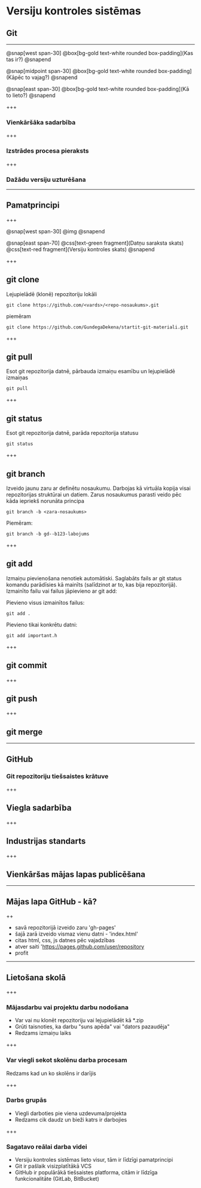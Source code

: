 # Versiju kontroles sistēmas
## Git

---

@snap[west span-30]
@box[bg-gold text-white rounded box-padding](Kas tas ir?)
@snapend

@snap[midpoint span-30]
@box[bg-gold text-white rounded box-padding](Kāpēc to vajag?)
@snapend

@snap[east span-30]
@box[bg-gold text-white rounded box-padding](Kā to lieto?)
@snapend

+++

### Vienkāršāka sadarbība

+++

### Izstrādes procesa pieraksts

+++

### Dažādu versiju uzturēšana

---

## Pamatprincipi

+++

@snap[west span-30]
@img[](assets/img/vscode-side-icons.jpg)
@snapend

@snap[east span-70]
@css[text-green fragment](Datņu saraksta skats)
@css[text-red fragment](Versiju kontroles skats)
@snapend

+++

## git clone

Lejupielādē (klonē) repozitoriju lokāli

 ```
 git clone https://github.com/<vards>/<repo-nosaukums>.git
 ```

 piemēram

 ```
 git clone https://github.com/GundegaDekena/startit-git-materiali.git
 ```

+++

## git pull

Esot git repozitorija datnē, pārbauda izmaiņu esamību un lejupielādē izmaiņas

```
git pull
```

+++

## git status

Esot git repozitorija datnē, parāda repozitorija statusu

```
git status
```

+++

## git branch

Izveido jaunu zaru ar definētu nosaukumu. Darbojas kā virtuāla kopija visai repozitorijas struktūrai un datiem. Zarus nosaukumus parasti veido pēc kāda iepriekš norunāta principa

```
git branch -b <zara-nosaukums>
```

Piemēram:

```
git branch -b gd--b123-labojums
```

+++

## git add

Izmaiņu pievienošana nenotiek automātiski. Saglabāts fails ar git status komandu parādīsies kā mainīts (salīdzinot ar to, kas bija repozitorijā). Izmainīto failu vai failus jāpievieno ar git add:

Pievieno visus izmainītos failus:

```
git add .
```

Pievieno tikai konkrētu datni:

```
git add important.h
```

+++

## git commit


+++

## git push

+++

## git merge

---

## GitHub

### Git repozitoriju tiešsaistes krātuve 

+++

## Viegla sadarbība

+++

## Industrijas standarts

+++

## Vienkāršas mājas lapas publicēšana

---

## Mājas lapa GitHub - kā?

++

- savā repozitorijā izveido zaru 'gh-pages'
- šajā zarā izveido vismaz vienu datni - 'index.html'
- citas html, css, js datnes pēc vajadzības
- atver saiti 'https://pages.github.com/user/repository
- profit

---

## Lietošana skolā

+++

### Mājasdarbu vai projektu darbu nodošana

- Var vai nu klonēt repozitoriju vai lejupielādēt kā *.zip
- Grūti taisnoties, ka darbu "suns apēda" vai "dators pazaudēja" 
- Redzams izmaiņu laiks

+++

### Var viegli sekot skolēnu darba procesam

Redzams kad un ko skolēns ir darījis

+++

### Darbs grupās

- Viegli darboties pie viena uzdevuma/projekta
- Redzams cik daudz un bieži katrs ir darbojies

+++

### Sagatavo reālai darba videi

- Versiju kontroles sistēmas lieto visur, tām ir līdzīgi pamatprincipi
- Git ir pašlaik visizplatītākā VCS
- GitHub ir populārākā tiešsaistes platforma, citām ir līdzīga funkcionalitāte (GitLab, BitBucket)